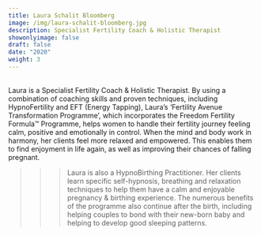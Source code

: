 ```yaml
---
title: Laura Schalit Bloomberg
image: /img/laura-schalit-bloomberg.jpg
description: Specialist Fertility Coach & Holistic Therapist
showonlyimage: false
draft: false
date: "2020"
weight: 3
---
```

<!--StartFragment-->

\
Laura is a Specialist Fertility Coach & Holistic Therapist. By using a combination of coaching skills and proven techniques, including HypnoFertility and EFT (Energy Tapping), Laura’s ‘Fertility Avenue Transformation Programme’, which incorporates the Freedom Fertility Formula™ Programme, helps women to handle their fertility journey feeling calm, positive and emotionally in control. When the mind and body work in harmony, her clients feel more relaxed and empowered. This enables them to find enjoyment in life again, as well as improving their chances of falling pregnant.

<!--EndFragment-->

<!--StartFragment-->

> > > Laura is also a HypnoBirthing Practitioner. Her clients learn specific self-hypnosis, breathing and relaxation techniques to help them have a calm and enjoyable pregnancy & birthing experience. The numerous benefits of the programme also continue after the birth, including helping couples to bond with their new-born baby and helping to develop good sleeping patterns.